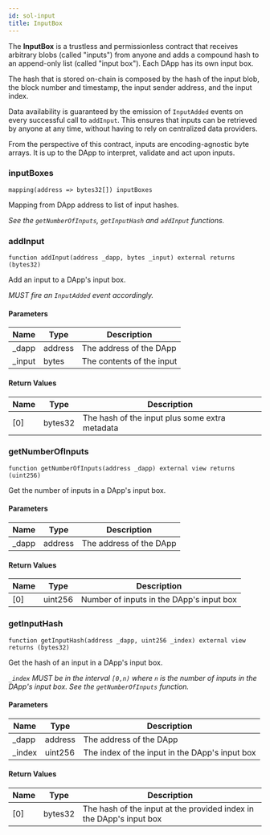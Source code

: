 ```yaml
---
id: sol-input
title: InputBox
---
```


The **InputBox** is a trustless and permissionless contract that receives arbitrary blobs
(called "inputs") from anyone and adds a compound hash to an append-only list
(called "input box"). Each DApp has its own input box.

The hash that is stored on-chain is composed by the hash of the input blob,
the block number and timestamp, the input sender address, and the input index.

Data availability is guaranteed by the emission of `InputAdded` events
on every successful call to `addInput`. This ensures that inputs can be
retrieved by anyone at any time, without having to rely on centralized data
providers.

From the perspective of this contract, inputs are encoding-agnostic byte
arrays. It is up to the DApp to interpret, validate and act upon inputs.

### inputBoxes

```solidity
mapping(address => bytes32[]) inputBoxes
```

Mapping from DApp address to list of input hashes.

_See the `getNumberOfInputs`, `getInputHash` and `addInput` functions._

### addInput

```solidity
function addInput(address _dapp, bytes _input) external returns (bytes32)
```

Add an input to a DApp's input box.

_MUST fire an `InputAdded` event accordingly._

#### Parameters

| Name | Type | Description |
| ---- | ---- | ----------- |
| _dapp | address | The address of the DApp |
| _input | bytes | The contents of the input |

#### Return Values

| Name | Type | Description |
| ---- | ---- | ----------- |
| [0] | bytes32 | The hash of the input plus some extra metadata |

### getNumberOfInputs

```solidity
function getNumberOfInputs(address _dapp) external view returns (uint256)
```

Get the number of inputs in a DApp's input box.

#### Parameters

| Name | Type | Description |
| ---- | ---- | ----------- |
| _dapp | address | The address of the DApp |

#### Return Values

| Name | Type | Description |
| ---- | ---- | ----------- |
| [0] | uint256 | Number of inputs in the DApp's input box |

### getInputHash

```solidity
function getInputHash(address _dapp, uint256 _index) external view returns (bytes32)
```

Get the hash of an input in a DApp's input box.

_`_index` MUST be in the interval `[0,n)` where `n` is the number of
     inputs in the DApp's input box. See the `getNumberOfInputs` function._

#### Parameters

| Name | Type | Description |
| ---- | ---- | ----------- |
| _dapp | address | The address of the DApp |
| _index | uint256 | The index of the input in the DApp's input box |

#### Return Values

| Name | Type | Description |
| ---- | ---- | ----------- |
| [0] | bytes32 | The hash of the input at the provided index in the DApp's input box |
